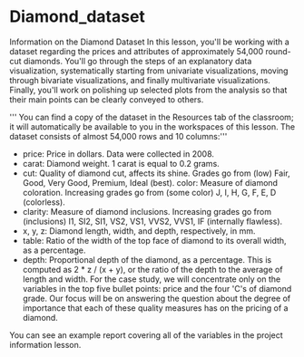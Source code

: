 # Diamond_dataset
Information on the Diamond Dataset In this lesson, you'll be working with a dataset regarding the prices and attributes of approximately 54,000 round-cut diamonds. You'll go through the steps of an explanatory data visualization, systematically starting from univariate visualizations, moving through bivariate visualizations, and finally multivariate visualizations. Finally, you'll work on polishing up selected plots from the analysis so that their main points can be clearly conveyed to others. 

''' You can find a copy of the dataset in the Resources tab of the classroom; it will automatically be available to you in the workspaces of this lesson. The dataset consists of almost 54,000 rows and 10 columns:'''

- price: Price in dollars. Data were collected in 2008. 
- carat: Diamond weight. 
1 carat is equal to 0.2 grams. 
- cut: Quality of diamond cut, affects its shine. Grades go from (low) Fair, Good, Very Good, Premium, Ideal (best). color: Measure of diamond coloration. Increasing grades go from (some color) J, I, H, G, F, E, D (colorless). 
- clarity: Measure of diamond inclusions. 
Increasing grades go from (inclusions) I1, SI2, SI1, VS2, VS1, VVS2, VVS1, IF (internally flawless). 
- x, y, z: Diamond length, width, and depth, respectively, in mm. 
- table: Ratio of the width of the top face of diamond to its overall width, as a percentage. 
- depth: Proportional depth of the diamond, as a percentage. This is computed as 2 * z / (x + y), or the ratio of the depth to the average of length and width. 
For the case study, we will concentrate only on the variables in the top five bullet points: price and the four 'C's of diamond grade. Our focus will be on answering the question about the degree of importance that each of these quality measures has on the pricing of a diamond. 

You can see an example report covering all of the variables in the project information lesson.
